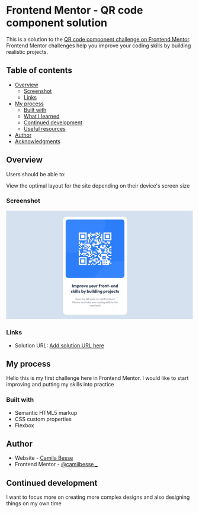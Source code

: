 # Frontend Mentor - QR code component solution

This is a solution to the [QR code component challenge on Frontend Mentor](https://www.frontendmentor.io/challenges/qr-code-component-iux_sIO_H). Frontend Mentor challenges help you improve your coding skills by building realistic projects. 

## Table of contents

- [Overview](#overview)
  - [Screenshot](#screenshot)
  - [Links](#links)
- [My process](#my-process)
  - [Built with](#built-with)
  - [What I learned](#what-i-learned)
  - [Continued development](#continued-development)
  - [Useful resources](#useful-resources)
- [Author](#author)
- [Acknowledgments](#acknowledgments)



## Overview

Users should be able to:

View the optimal layout for the site depending on their device's screen size

### Screenshot

![](./screenshot.jpg)


### Links

- Solution URL: [Add solution URL here](http://frontend.mentor.cb/) 

## My process

Hello this is my first challenge here in Frontend Mentor. 
I would like to start improving and putting my skills into practice

### Built with

- Semantic HTML5 markup
- CSS custom properties
- Flexbox

## Author

- Website - [Camila Besse](http://frontend.mentor.cb/)
- Frontend Mentor - [@camiibesse _](https://www.frontendmentor.io/profile/camiibesse)

## Continued development

I want to focus more on creating more complex designs and also designing things on my own time

